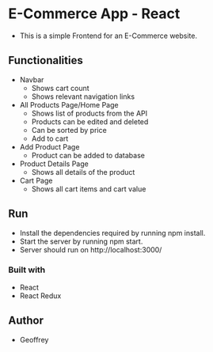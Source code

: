 # E-Commerce App - React

- This is a simple Frontend for an E-Commerce website.

## Functionalities

- Navbar
  - Shows cart count
  - Shows relevant navigation links
- All Products Page/Home Page
  - Shows list of products from the API
  - Products can be edited and deleted
  - Can be sorted by price
  - Add to cart
- Add Product Page
  - Product can be added to database
- Product Details Page
  - Shows all details of the product
- Cart Page
  - Shows all cart items and cart value

## Run

- Install the dependencies required by running npm install.
- Start the server by running npm start.
- Server should run on http://localhost:3000/

### Built with

- React
- React Redux

## Author

- Geoffrey
